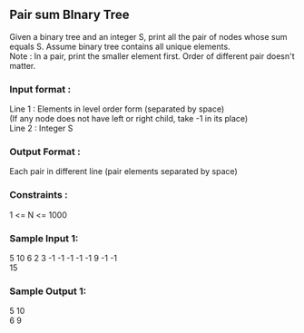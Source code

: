 ## Pair sum BInary Tree
Given a binary tree and an integer S, print all the pair of nodes whose sum equals S.
Assume binary tree contains all unique elements.<br/>
Note : In a pair, print the smaller element first. Order of different pair doesn't matter.
### Input format :
Line 1 : Elements in level order form (separated by space)<br/>
(If any node does not have left or right child, take -1 in its place)<br/>
Line 2 : Integer S
### Output Format :
Each pair in different line (pair elements separated by space)
### Constraints :
1 <= N <= 1000
### Sample Input 1:
5 10 6 2 3 -1 -1 -1 -1 -1 9 -1 -1<br/>
15
### Sample Output 1:
5 10<br/>
6 9